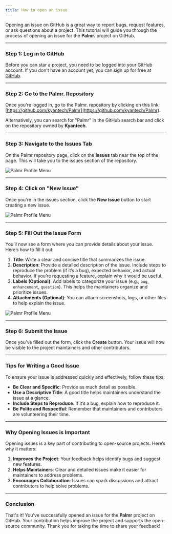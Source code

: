 ```yaml
---
title: How to open an issue
---
```


Opening an issue on GitHub is a great way to report bugs, request features, or ask questions about a project. This tutorial will guide you through the process of opening an issue for the **Palmr.** project on GitHub.

---

### Step 1: Log in to GitHub

Before you can star a project, you need to be logged into your GitHub account. If you don't have an account yet, you can sign up for free at [GitHub](https://github.com/).

---

### Step 2: Go to the Palmr. Repository

Once you're logged in, go to the Palmr. repository by clicking on this link: [https://github.com/kyantech/Palmr](https://github.com/kyantech/Palmr).

Alternatively, you can search for "Palmr" in the GitHub search bar and click on the repository owned by **Kyantech**.

---

### Step 3: Navigate to the Issues Tab

On the Palmr repository page, click on the **Issues** tab near the top of the page. This will take you to the issues section of the repository.

![Palmr Profile Menu](/src/assets/issues-tab.png)


---

### Step 4: Click on "New Issue"

Once you're in the issues section, click the **New Issue** button to start creating a new issue.

![Palmr Profile Menu](/src/assets/new-issue-btn.png)


---

### Step 5: Fill Out the Issue Form

You’ll now see a form where you can provide details about your issue. Here’s how to fill it out:

1. **Title**: Write a clear and concise title that summarizes the issue.
2. **Description**: Provide a detailed description of the issue. Include steps to reproduce the problem (if it’s a bug), expected behavior, and actual behavior. If you’re requesting a feature, explain why it would be useful.
3. **Labels (Optional)**: Add labels to categorize your issue (e.g., `bug`, `enhancement`, `question`). This helps the maintainers organize and prioritize issues.
4. **Attachments (Optional)**: You can attach screenshots, logs, or other files to help explain the issue.

![Palmr Profile Menu](/src/assets/new-issue-form.png)

---

### Step 6: Submit the Issue

Once you’ve filled out the form, click the **Create** button. Your issue will now be visible to the project maintainers and other contributors.

---

### Tips for Writing a Good Issue

To ensure your issue is addressed quickly and effectively, follow these tips:
- **Be Clear and Specific**: Provide as much detail as possible.
- **Use a Descriptive Title**: A good title helps maintainers understand the issue at a glance.
- **Include Steps to Reproduce**: If it’s a bug, explain how to reproduce it.
- **Be Polite and Respectful**: Remember that maintainers and contributors are volunteering their time.

---

### Why Opening Issues is Important

Opening issues is a key part of contributing to open-source projects. Here’s why it matters:
1. **Improves the Project**: Your feedback helps identify bugs and suggest new features.
2. **Helps Maintainers**: Clear and detailed issues make it easier for maintainers to address problems.
3. **Encourages Collaboration**: Issues can spark discussions and attract contributors to help solve problems.

---

### Conclusion

That's it! You've successfully opened an issue for the **Palmr** project on GitHub. Your contribution helps improve the project and supports the open-source community. Thank you for taking the time to share your feedback!

